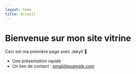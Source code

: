```yaml
---
layout: home
title: Accueil
---
```


# Bienvenue sur mon site vitrine

Ceci est ma première page avec Jekyll 🚀

- Une présentation rapide
- Un lien de contact : [email@example.com](mailto:email@example.com)

